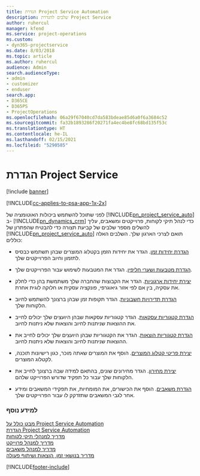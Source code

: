 ```yaml
---
title: הגדרת Project Service Automation
description: שלבים להגדרת Project Service
author: ruhercul
manager: kfend
ms.service: project-operations
ms.custom:
- dyn365-projectservice
ms.date: 8/03/2018
ms.topic: article
ms.author: ruhercul
audience: Admin
search.audienceType:
- admin
- customizer
- enduser
search.app:
- D365CE
- D365PS
- ProjectOperations
ms.openlocfilehash: 06a29f67040cd7da583bdeae85d6a0f6a3684c52
ms.sourcegitcommit: fa32b1893286f20271fa4ec4be8fc68bd135f53c
ms.translationtype: HT
ms.contentlocale: he-IL
ms.lasthandoff: 02/15/2021
ms.locfileid: "5290585"
---
```

# <a name="configure-project-service"></a>הגדרת Project Service

[!include [banner](../includes/psa-now-project-operations.md)]

[!INCLUDE[cc-applies-to-psa-app-1x-2x](../includes/cc-applies-to-psa-app-1x-2x.md)]

לפני שתוכל להשתמש ביכולות האוטומציה של [!INCLUDE[pn_project_service_auto](../includes/pn-project-service-auto.md)] ב- [!INCLUDE[pn_dynamics_crm](../includes/pn-dynamics-crm.md)] כדי לנהל תיקי לקוחות, פרוייקטים ומשאבים, עליך להשלים מספר שלבים של קביעת תצורה כדי להבטיח שהפתרון של [!INCLUDE[pn_project_service_auto](../includes/pn-project-service-auto.md)] תואם לצרכי הארגון שלך. השלבים האלה כוללים:  
  
-   [הגדרת יחידות זמן](../psa/set-up-time-units.md). הגדר את יחידות הזמן בקטלוג המוצרים שבהן תשתמש כבסיס לתזמון וחיוב הפרוייקטים שלך.  
  
-   [הגדרת מטבעות ושערי חליפין](../psa/set-up-currencies-exchange-rates.md). הגדר את המטבעות לשימוש עבור הפרוייקטים שלך.  
  
-   [יצירת יחידות ארגוניות](../psa/create-organizational-units.md). הגדר את הקבוצות שהחברה שלך משתמשת בהן כדי לחלק את עסקיה, בין אם לפי אזור גיאוגרפי, פונקציה עסקית או חלוקה לוגית אחרת.  
  
-   [הגדרת תדירויות חשבוניות](../psa/set-up-invoice-frequencies.md). הגדר תקופות זמן שבהן ברצונך להשתמש לחיוב הלקוחות שלך.  
  
-   [הגדרת קטגוריות עסקאות](../psa/configure-transaction-categories.md). הגדר קטגוריות עסקאות שבהן היועצים שלך יכולים לחייב את ההוצאות שניתנות לחיוב והוצאות שלא ניתנות לחיוב.  
  
-   [הגדרת קטגוריות הוצאות](../psa/configure-expense-categories.md). הגדר את הקטגוריות שבהן היועצים שלך יכולים לחייב את ההוצאות שניתנות לחיוב והוצאות שלא ניתנות לחיוב.  
  
-   [יצירת פריטי קטלוג המוצרים](../psa/create-product-catalog-items.md). הוסף את המוצרים שאתה מוכר, כגון רישיונות תוכנה, לקטלוג המוצרים.  
  
-   [יצירת מחירון](../psa/create-price-list.md). הגדר מחירונים שונים, בהתאם למידה שבה ברצונך לחייב את הלקוחות שלך עבור כל תפקיד שדורש הפרוייקט שלהם.  
  
-   [הגדרת משאבים](../psa/set-up-resources.md). הוסף את הכישורים, את המומחיות, את תפקידי המשאבים ומידע אחר לגבי המשאבים שתזדקק לו עבור הפרוייקטים שלך.  
  
### <a name="see-also"></a>למידע נוסף  
 [מבט כולל על Project Service Automation](../psa/overview.md)   
 [הגדרת Project Service Automation](../psa/configure.md)   
 [מדריך למנהלי תיקי לקוחות](../psa/account-manager-guide.md)   
 [מדריך למנהל פרוייקט](../psa/project-manager-guide.md)   
 [מדריך למנהל משאבים](../psa/resource-manager-guide.md)   
 [‏‫מדריך בנושאי זמן, הוצאות ושיתוף פעולה](../psa/time-expense-collaboration-guide.md)


[!INCLUDE[footer-include](../includes/footer-banner.md)]